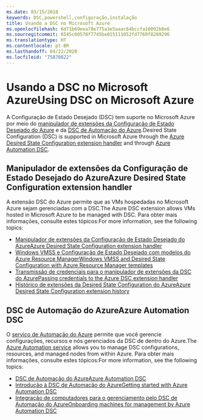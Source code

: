 ```yaml
---
ms.date: 03/15/2018
keywords: DSC,powershell,configuração,instalação
title: Usando a DSC no Microsoft Azure
ms.openlocfilehash: 6d71b69eea78e775a3e5aaac64bccfa10092b8e6
ms.sourcegitcommit: 6545c60578f7745be015111052fd7769f8289296
ms.translationtype: HT
ms.contentlocale: pt-BR
ms.lasthandoff: 04/22/2020
ms.locfileid: "75870822"
---
```

# <a name="using-dsc-on-microsoft-azure"></a><span data-ttu-id="2934d-103">Usando a DSC no Microsoft Azure</span><span class="sxs-lookup"><span data-stu-id="2934d-103">Using DSC on Microsoft Azure</span></span>

<span data-ttu-id="2934d-104">A Configuração de Estado Desejado (DSC) tem suporte no Microsoft Azure por meio do [manipulador de extensões da Configuração de Estado Desejado do Azure](/azure/virtual-machines/extensions/dsc-overview) e da [DSC de Automação do Azure](/azure/automation/automation-dsc-overview).</span><span class="sxs-lookup"><span data-stu-id="2934d-104">Desired State Configuration (DSC) is supported in Microsoft Azure through the [Azure Desired State Configuration extension handler](/azure/virtual-machines/extensions/dsc-overview) and through [Azure Automation DSC](/azure/automation/automation-dsc-overview).</span></span>

## <a name="azure-desired-state-configuration-extension-handler"></a><span data-ttu-id="2934d-105">Manipulador de extensões da Configuração de Estado Desejado do Azure</span><span class="sxs-lookup"><span data-stu-id="2934d-105">Azure Desired State Configuration extension handler</span></span>

<span data-ttu-id="2934d-106">A extensão DSC do Azure permite que as VMs hospedadas no Microsoft Azure sejam gerenciadas com a DSC.</span><span class="sxs-lookup"><span data-stu-id="2934d-106">The Azure DSC extension allows VMs hosted in Microsoft Azure to be managed with DSC.</span></span> <span data-ttu-id="2934d-107">Para obter mais informações, consulte estes tópicos:</span><span class="sxs-lookup"><span data-stu-id="2934d-107">For more information, see the following topics:</span></span>

- [<span data-ttu-id="2934d-108">Manipulador de extensões da Configuração de Estado Desejado do Azure</span><span class="sxs-lookup"><span data-stu-id="2934d-108">Azure Desired State Configuration extension handler</span></span>](/azure/virtual-machines/extensions/dsc-overview)
- [<span data-ttu-id="2934d-109">Windows VMSS e Configuração de Estado Desejado com modelos do Azure Resource Manager</span><span class="sxs-lookup"><span data-stu-id="2934d-109">Windows VMSS and Desired State Configuration with Azure Resource Manager templates</span></span>](/azure/virtual-machines/extensions/dsc-template)
- [<span data-ttu-id="2934d-110">Transmissão de credenciais para o manipulador de extensões da DSC do Azure</span><span class="sxs-lookup"><span data-stu-id="2934d-110">Passing credentials to the Azure DSC extension handler</span></span>](/azure/virtual-machines/extensions/dsc-credentials)
- [<span data-ttu-id="2934d-111">Histórico de extensões da Desired State Configuration do Azure</span><span class="sxs-lookup"><span data-stu-id="2934d-111">Azure Desired State Configuration extension history</span></span>](azureDscexthistory.md)

## <a name="azure-automation-dsc"></a><span data-ttu-id="2934d-112">DSC de Automação do Azure</span><span class="sxs-lookup"><span data-stu-id="2934d-112">Azure Automation DSC</span></span>

<span data-ttu-id="2934d-113">O [serviço de Automação do Azure](https://azure.microsoft.com/services/automation/) permite que você gerencie configurações, recursos e nós gerenciados da DSC de dentro do Azure.</span><span class="sxs-lookup"><span data-stu-id="2934d-113">The [Azure Automation service](https://azure.microsoft.com/services/automation/) allows you to manage DSC configurations, resources, and managed nodes from within Azure.</span></span> <span data-ttu-id="2934d-114">Para obter mais informações, consulte estes tópicos:</span><span class="sxs-lookup"><span data-stu-id="2934d-114">For more information, see the following topics:</span></span>

- [<span data-ttu-id="2934d-115">DSC de Automação do Azure</span><span class="sxs-lookup"><span data-stu-id="2934d-115">Azure Automation DSC</span></span>](/azure/automation/automation-dsc-overview)
- [<span data-ttu-id="2934d-116">Introdução à DSC de Automação do Azure</span><span class="sxs-lookup"><span data-stu-id="2934d-116">Getting started with Azure Automation DSC</span></span>](/azure/automation/automation-dsc-getting-started)
- [<span data-ttu-id="2934d-117">Integração de computadores para o gerenciamento pelo DSC de Automação do Azure</span><span class="sxs-lookup"><span data-stu-id="2934d-117">Onboarding machines for management by Azure Automation DSC</span></span>](/azure/automation/automation-dsc-onboarding)